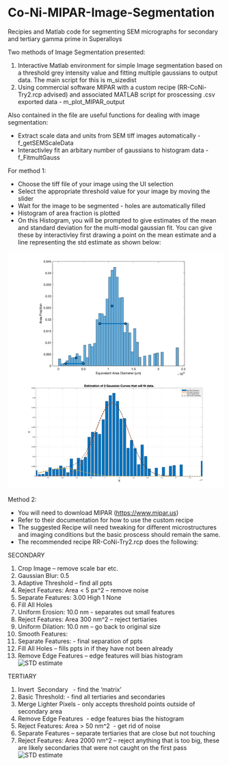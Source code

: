 # Co-Ni-MIPAR-Image-Segmentation
 Recipies and Matlab code for segmenting SEM micrographs for secondary and tertiary gamma prime in Superalloys

Two methods of Image Segmentation presented: 
 1. Interactive Matlab environment for simple Image segmentation based on a threshold grey intensity value and fitting multiple gaussians to output data. The main script for this is m_sizedist
 2. Using commercial software MIPAR with a custom recipe (RR-CoNi-Try2.rcp advised) and associated MATLAB script for proscessing .csv exported data - m_plot_MIPAR_output

Also contained in the file are useful functions for dealing with image segmentation:
 * Extract scale data and units from SEM tiff images automatically - f_getSEMScaleData
 * Interactivley fit an arbitary number of gaussians to histogram data - f_FitmultGauss

For method 1:
 * Choose the tiff file of your image using the UI selection
 * Select the appropriate threshold value for your image by moving the slider
 * Wait for the image to be segmented - holes are automatically filled
 * Histogram of area fraction is plotted
 * On this Histogram, you will be prompted to give estimates of the mean and standard deviation for the multi-modal gaussian fit. You can give these by interactivley first drawing a point on the mean estimate and a line representing the std estimate as shown below:

![STD estimate](./multiple_gauss_example.png) 

Method 2:
 * You will need to download MIPAR (https://www.mipar.us)
 * Refer to their documentation for how to use the custom recipe
 * The suggested Recipe will need tweaking for different microstructures and imaging conditions but the basic proscess should remain the same.
 * The recommended recipe RR-CoNi-Try2.rcp does the following:

SECONDARY
 1. Crop Image – remove scale bar etc.
 2. Gaussian Blur: 0.5 
 3. Adaptive Threshold – find all ppts
 4. Reject Features: Area < 5 px^2 – remove noise
 5. Separate Features: 3.00 High 1 None
 6. Fill All Holes 
 7. Uniform Erosion: 10.0 nm  - separates out small features
 8. Reject Features: Area 300 nm^2 – reject tertiaries
 9. Uniform Dilation: 10.0 nm – go back to original size
 10. Smooth Features:
 11. Separate Features: - final separation of ppts
 12. Fill All Holes – fills ppts in if they have not been already
 13. Remove Edge Features – edge features will bias histogram
![STD estimate](./MIPAR_Secondary_example.png) 

TERTIARY
 1. Invert  Secondary   -  find the ‘matrix’
 2. Basic Threshold: - find all tertiaries and secondaries
 3. Merge Lighter Pixels  -  only accepts threshold points outside of secondary area
 4. Remove Edge Features  - edge features bias the histogram
 5. Reject Features: Area  > 50 nm^2  - get rid of noise
 6. Separate Features – separate tertiaries that are close but not touching
 7. Reject Features: Area 2000 nm^2 – reject anything that is too big, these are likely secondaries that were not caught on the first pass
![STD estimate](./MIPAR_Tertiary_example.png) 

